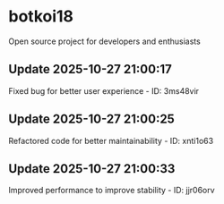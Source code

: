 # botkoi18
Open source project for developers and enthusiasts

## Update 2025-10-27 21:00:17
Fixed bug for better user experience - ID: 3ms48vir


## Update 2025-10-27 21:00:25
Refactored code for better maintainability - ID: xnti1o63


## Update 2025-10-27 21:00:33
Improved performance to improve stability - ID: jjr06orv

